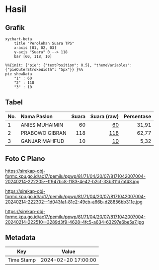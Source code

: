 # Hasil

## Grafik

```mermaid
xychart-beta
    title "Perolehan Suara TPS"
    x-axis [01, 02, 03]
    y-axis "Suara" 0 --> 118
    bar [60, 118, 10]
```

```mermaid
%%{init: {"pie": {"textPosition": 0.5}, "themeVariables": {"pieOuterStrokeWidth": "5px"}} }%%
pie showData
    "1" : 60
    "2" : 118
    "3" : 10
```

## Tabel

| No. | Nama Paslon    | Suara | Suara (raw) | Persentase |
|:--- |:-------------- | -----:| -----------:| ----------:|
| 1   | ANIES MUHAIMIN | 60    | [60][p-1]   | 31,91      |
| 2   | PRABOWO GIBRAN | 118   | [118][p-2]  | 62,77      |
| 3   | GANJAR MAHFUD  | 10    | [10][p-3]   | 5,32       |


[p-1]: https://github.com/gigit-pemilu/pemilu-2024-81-maluku/blob/main/pilpres/hitung-suara/sub/81-maluku/sub/71-kota-ambon/sub/04-teluk-ambon/sub/2007-laha/sub/004-tps/sub/paslon-1.txt
[p-2]: https://github.com/gigit-pemilu/pemilu-2024-81-maluku/blob/main/pilpres/hitung-suara/sub/81-maluku/sub/71-kota-ambon/sub/04-teluk-ambon/sub/2007-laha/sub/004-tps/sub/paslon-2.txt
[p-3]: https://github.com/gigit-pemilu/pemilu-2024-81-maluku/blob/main/pilpres/hitung-suara/sub/81-maluku/sub/71-kota-ambon/sub/04-teluk-ambon/sub/2007-laha/sub/004-tps/sub/paslon-3.txt

## Foto C Plano

https://sirekap-obj-formc.kpu.go.id/ac17/pemilu/ppwp/81/71/04/20/07/8171042007004-20240214-222205--ff947bc8-f183-4e42-b2cf-33b311d7af43.jpg

https://sirekap-obj-formc.kpu.go.id/ac17/pemilu/ppwp/81/71/04/20/07/8171042007004-20240214-222302--1d043faf-81c2-49cb-a66b-d28856bb311e.jpg

https://sirekap-obj-formc.kpu.go.id/ac17/pemilu/ppwp/81/71/04/20/07/8171042007004-20240214-222510--3289d3f9-4628-4fc5-a634-63297e6be5a7.jpg


## Metadata

| Key        | Value               |
| ---------- | ------------------- |
| Time Stamp | 2024-02-20 17:00:00 |



